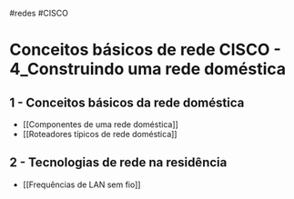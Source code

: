 #redes #CISCO
# Conceitos básicos de rede CISCO - 4_Construindo uma rede doméstica

## 1 - Conceitos básicos da rede doméstica

- [[Componentes de uma rede doméstica]]
- [[Roteadores típicos de rede doméstica]]

## 2 - Tecnologias de rede na residência

- [[Frequências de LAN sem fio]]